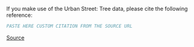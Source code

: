 If you make use of the Urban Street: Tree data, please cite the following reference:

``` bibtex
PASTE HERE CUSTOM CITATION FROM THE SOURCE URL
```

[Source](https://www.sciencedirect.com/science/article/abs/pii/S0168169923002405?via%3Dihub)